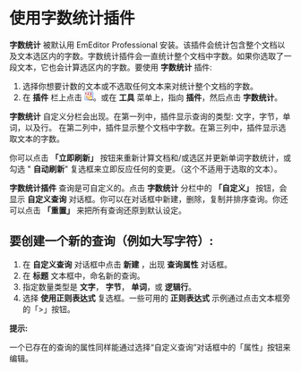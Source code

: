 # 使用字数统计插件

**字数统计** 被默认用 EmEditor Professional 安装。该插件会统计包含整个文档以及文本选区内的字数。字数统计插件会一直统计整个文档中字数。如果你选取了一段文本，它也会计算选区内的字数。要使用 **字数统计** 插件:

1. 选择你想要计数的文本或不选取任何文本来对统计整个文档的字数。
2. 在 **插件** 栏上点击 **![Word Count](../../images/plugin_wordcount.png)**。或在 **工具** 菜单上，指向 **插件**，然后点击 **字数统计**。

**字数统计** 自定义分栏会出现。在第一列中，插件显示查询的类型: 文字，字节，单词，以及行。 在第二列中，插件显示整个文档中字数。在第三列中，插件显示选取文本的字数。

你可以点击 **「立即刷新」** 按钮来重新计算文档和/或选区并更新单词字数统计，或勾选 " **自动刷新**" 复选框来立即反应任何的变更。（这个不适用于选取的文本）。

**字数统计插件** 查询是可自定义的。点击 **字数统计** 分栏中的 **「自定义」** 按钮，会显示 **自定义查询** 对话框。你可以在对话框中新建，删除，复制并排序查询。你还可以点击 **「重置」** 来把所有查询还原到默认设定。

## 要创建一个新的查询（例如大写字符）:

1. 在 **自定义查询** 对话框中点击 **新建** ，出现 **查询属性** 对话框。
2. 在 **标题** 文本框中，命名新的查询。
3. 指定数量类型是 **文字**， **字节**， **单词**，或 **逻辑行**。
4. 选择 **使用正则表达式** 复选框。一些可用的 **正则表达式** 示例通过点击文本框旁的「>」按钮。

**提示:**

一个已存在的查询的属性同样能通过选择“自定义查询”对话框中的「属性」按钮来编辑。
